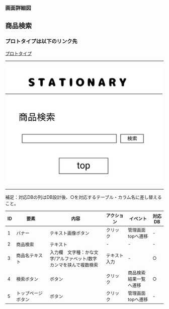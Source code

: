 ### 画面詳細図
## 商品検索
### プロトタイプは以下のリンク先
[プロトタイプ](https://www.figma.com/file/YN8g4ahM3raStzCZMDXhNA/stationary?node-id=1%3A10)
*****
<img src="img/商品検索.png" width="500">

*****
補足：対応DBの列はDB設計後、○を対応するテーブル・カラム名に差し替えること。

| ID | 要素 | 内容 | アクション | イベント | 対応DB |
|----|------|-----|------------|---------|-------|
|1   |バナー　　　　        |テキスト画像ボタン|クリック　　|管理画面topへ遷移|-|
|2   |商品検索　　　        |テキスト　　　　　|-    　　　|-        |-|
|3   |商品名テキスト        |入力欄　文字種：かな文字/アルファベット/数字<br>カンマを挟んで複数検索|テキスト入力|-     　   |○|
|4   |検索ボタン　　        |ボタン　　　　　|クリック|商品検索結果一覧へ遷移|○|
|5   |トップページボタン　  |ボタン　　　　　　|クリック　　|管理画面topへ遷移|-|

